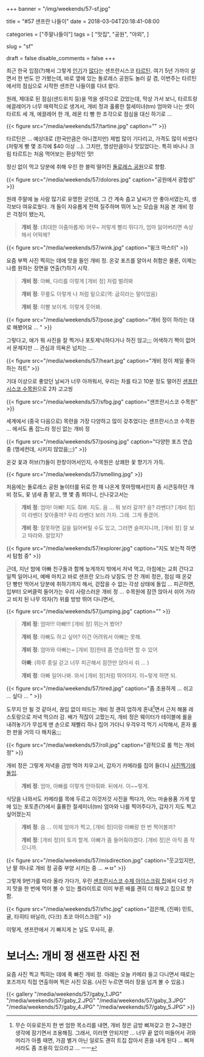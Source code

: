 +++
banner = "/img/weekends/57-sf.jpg"

title = "#57 샌프란 나들이"
date = 2018-03-04T20:18:41-08:00

categories = ["주말나들이"]
tags = [
    "맛집",
    "공원",
    "야외",
]

slug = "sf"

draft = false
disable_comments = false
+++

최근 한국 입점(?)해서 그렇게
[인기](http://news.mk.co.kr/newsRead.php?year=2018&no=102884)가
[많다](http://www.mediapen.com/news/view/331090)는 샌프란시스코
[타르틴](http://www.tartinebakery.com/).
여기 5년 가까이 살면서 한 번도 안 가봤는데, 바로 옆에 있는 돌로레스 공원도 놀러
갈 겸, 이번주는 타르틴에서의 점심으로 시작한 샌프란 나들이를 다녀 왔다.

<!--more-->

원래, 제대로 된 점심(샌드위치 등)을 먹을 생각으로 갔었는데, 막상 가서 보니,
타르트랑 에끌레어가 너무 매력적으로 생겨서, 개비 정과 훌륭한 절세미녀(tm)
엄마와 나는 셋이 타르트 세 개, 에끌레어 한 개, 레몬 티 빵 한 조각으로 점심을
대신 하기로 …

{{< figure src="/media/weekends/57/tartine.jpg"
  caption="" >}}

타르틴은 … 예상대로 (한국만큼은 아니겠지만) 제법 많이 기다리고, 가격도 많이
비쌌다(저렇게 빵 몇 조각에 $40 이상 …).
그치만, 명성만큼이나 맛있었다는. 특히 바나나 크림 타르트는 처음 먹어보는
환상적인 맛!

정신 없이 먹고 당분에 취해 우린 한 블럭 떨어진
[돌로레스 공원](http://sfrecpark.org/destination/mission-dolores-park/)으로 향함.

{{< figure src="/media/weekends/57/dolores.jpg"
  caption="공원에서 광합성" >}}

원래 주말에 늘 사람 많기로 유명한 곳인데, 그 간 계속 춥고 날씨가
안 좋아서였는지, 생각보다 여유로웠다. 개 들이 자유롭게 전력 질주하며 뛰어 노는
모습을 처음 본 개비 정은 걱정이 됐는지,

> **개비 정**: (최대한 아줌마롭게) 어우~ 저렇게 빨리 뛰다가, 엄마 잃어버리면
속상해서 어떡해?

{{< figure src="/media/weekends/57/wink.jpg"
  caption="윙크 마스터" >}}

요즘 부쩍 사진 찍히는 데에 맛을 들인 개비 정. 온갖 포즈를 알아서 취함은 물론,
이제는 나름 원하는 장면을 연출(?)하기 시작.

> **개비 정**: 아빠, 다리를 이렇게 [개비 정] 처럼 벌려봐
>
> **개비 정**: 무릎도 이렇게 나 처럼 밑으로(역: 굽히라는 말이었음)
>
> **개비 정**: 이빨 보이게. 이렇게 웃어봐.

{{< figure src="/media/weekends/57/pose.jpg"
  caption="개비 정이 하라는 대로 해봤어요 … " >}}

그렇다고, 애가 뭐 사진을 잘 찍거나 포토제닉하다거나 하진 않고;;;
어색하기 짝이 없어서 문제지만 … 관심과 의욕은 넘치는 …

{{< figure src="/media/weekends/57/heart.jpg"
  caption="개비 정이 제일 좋아하는 하트" >}}

기대 이상으로 좋았던 날씨가 너무 아까워서, 우리는 차를 타고 10분 정도 떨어진
[샌프란시스코 수목원](https://www.sfbotanicalgarden.org/)으로 2차 고고씽

{{< figure src="/media/weekends/57/sfbg.jpg"
  caption="샌프란시스코 수목원" >}}

세계에서 (중국 다음으로) 목련을 가장 다양하고 많이 갖추었다는 샌프란시스코
수목원 … 에서도 폼 잡느라 정신 없는 개비 정

{{< figure src="/media/weekends/57/posing.jpg"
  caption="다양한 포즈 연습 중 (맹세컨데, 시키지 않았음;;;)" >}}

온갖 꽃과 허브(?)들이 한창이어서인지, 수목원은 상쾌한 꽃 향기가 가득.

{{< figure src="/media/weekends/57/smelling.jpg" >}}

처음에는 돌로레스 공원 놀이터를 뒤로 한 채 나온게 못마땅해서인지 좀 시큰둥하던
개비 정도, 꽃 냄새 좀 맡고, 햇 볓 좀 쬐더니, 신나갖고서는

> **개비 정**: 엄마! 아빠! 지도 줘봐. 지도. 음 … 뭐 보러 갈까? 응? 라벤더?
> [개비 정]이 라벤더 찾아줄까? 우리 라벤더 보러 가자. 그래. 그게 좋겠어.
>
> **개비 정**: 잘못하면 길을 잃어버릴 수도 있고, 그러면 슬퍼지니까, [개비 정]
> 잘 보고 따라와. 알았지?

{{< figure src="/media/weekends/57/explorer.jpg"
  caption="지도 보는척 하면서 탐험 중" >}}

근데, 지난 밤에 아빠 친구들과 함께 늦게까지 밖에서 저녁 먹고, 아침에는 교회
간다고 일찍 일어나서, 예배 마치고 바로 샌프란 오느라 낮잠도 안 잔 개비 정은,
점심 때 온갖 단 빵만 먹어서 당분에 취하기까지 해서, 걷잡을 수 없는 각성
상태에 돌입 …
피곤하면, 입부터 오버클럭 들어가는 우리 사랑스러운 개비 정 …
수목원에 잠깐 앉아서 쉬어 가라고 비치 된 나무 의자(?) 위를 방방 뛰어 다니면서,

{{< figure src="/media/weekends/57/jumping.jpg"
  caption="" >}}

> **개비 정**: 엄마!!! 아빠!!! [개비 정] 뛰는거 봤어?
>
> **개비 정**: 아빠도 하고 싶어? 이건 어려워서 아빠는 못해.
>
> **개비 정**: 엄마와 아빠는~ [개비 정]한테 쫌 연습하면 할 수 있어
>
> **아빠**: (하루 종일 걷고 너무 피곤해서 잠깐만 앉아서 쉬 … )
>
> **개비 정**: 아빠 일어나봐. 와서 [개비 정]처럼 뛰어야지. 이~렇게 하면 되.

{{< figure src="/media/weekends/57/tired.jpg"
  caption="좀 조용하게 … 쉬고 … 싶다 … " >}}

도무지 안 될 것 같아서, 끊임 없이 떠드는 개비 정 괜히 엄하게 혼내[^1]면서
근처 해물 레스토랑으로 저녁 먹으러 감. 배가 적잖이 고팠는지, 개비 정은
웨이터가 테이블에 롤을 내려놓기가 무섭게 맨 손으로 재빨리 하나 집어 가더니
우걱우걱 먹기 시작해서, 혼자 롤 한 판을 거의 다 해치움;;;

[^1]: 무슨 이유로든지 한 번 엄한 목소리를 내면, 개비 정은 금방 삐져갖고 한 2~3분간 생각에 잠기면서 조용해짐. 그래서, 이러면 안되지만 … 너무 끝 없이 떠들어서 귀와 머리가 아플 때면, 가끔 별거 아닌 일로도 괜히 트집 잡아서 혼을 내게 된다 … 삐져서라도 좀 조용히 있으라고 … ㅡㅡ

{{< figure src="/media/weekends/57/roll.jpg"
  caption="광적으로 롤 먹는 개비 정" >}}

개비 정은 그렇게 저녁을 금방 먹어 치우고서, 갑자기 카메라를 집어 들더니
[사진찍기에 돌입](#보너스-개비-정-샌프란-사진-전).

> **개비 정**: 엄마, 아빠를 이렇게 안아줘봐. 뒤에서. 이~~렇게.

식당을 나와서도 카메라를 목에 두르고 이것저것 사진을 찍다가,
어느 마술용품 가게 앞에 있는 포토존(?)에서 훌륭한 절세미녀(tm) 엄마와 나를
찍어주다가, 갑자기 지도 찍고 싶어졌는지

> **개비 정**: 음 … 이제 엄마가 찍고, [개비 정]이랑 아빠랑 한 번 찍어볼까?
>
> **개비 정**: [개비 정]이 토끼 할게. 아빠가 좀 들어줘야겠다.
> [개비 정]은 아직 좀 작으니까.

{{< figure src="/media/weekends/57/misdirection.jpg"
  caption="웃고있지만, 난 팔 하나로 개비 정 공중 부양 시키는 중 … ㅆㅂ" >}}

그렇게 9번가를 따라 올라 가다가, 우린
[샌프란시스코 수제 아이스크림 집](http://www.sfhometowncreamery.com/)에서
다섯 가지 맛을 한 번에 먹어 볼 수 있는 플라이트로 이미 부른 배를 괜히 더 채우고
집으로 향함.

{{< figure src="/media/weekends/57/sfhc.jpg"
  caption="검은깨, (진짜) 민트, 귤, 타히티 바닐라, (다크) 초코 아이스크림" >}}

이렇게, 샌프란에서 기 빠지게 논 날도 무사히, 끝.

# 보너스: 개비 정 샌프란 사진 전

요즘 사진 찍고 찍히는 데에 푹 빠진 개비 정. 아래는 오늘 카메라 들고 다니면서
때로는 포즈까지 직접 연출하며 찍은 사진 모음.
(사진 누르면 여러 장을 넘겨 볼 수 있음.)

{{< gallery
    "/media/weekends/57/gaby_1.JPG"
    "/media/weekends/57/gaby_2.JPG"
    "/media/weekends/57/gaby_3.JPG"
    "/media/weekends/57/gaby_4.JPG"
    "/media/weekends/57/gaby_5.JPG" >}}

